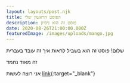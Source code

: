 ```yaml
---
layout: layouts/post.njk
title: הפוסט הראשון שלי
description: פוסט זה הוא ניסיון
date: 2020-08-26T21:00:00.000Z
featuredImage: /images/uploads/mango.jpg
---
```

שלום! פוסט זה הוא בשביל לראות איך זה עובד בעברית



זה מאוד נחמד



אני רוצה לעשות 
[link](https://www.youtube.com/){:target="_blank"}

